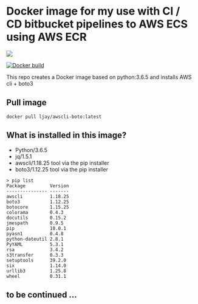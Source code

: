 # Docker image for my use with CI / CD bitbucket pipelines to AWS ECS using AWS ECR

[![](https://images.microbadger.com/badges/image/ljay/awscli-boto.svg)](http://microbadger.com/images/ljay/awscli-boto)

[![Docker build](http://dockeri.co/image/ljay/awscli-boto)](https://hub.docker.com/r/ljay/awscli-boto/)

This repo creates a Docker image based on python:3.6.5 and installs AWS cli + boto3

## Pull image

```
docker pull ljay/awscli-boto:latest
```

## What is installed in this image?

- Python/3.6.5
- jq/1.5.1
- awscli/1.18.25 tool via the pip installer
- boto3/1.12.25 tool via the pip installer

```
> pip list
Package         Version
--------------- -------
awscli          1.18.25
boto3           1.12.25
botocore        1.15.25
colorama        0.4.3
docutils        0.15.2
jmespath        0.9.5
pip             10.0.1
pyasn1          0.4.8
python-dateutil 2.8.1
PyYAML          5.3.1
rsa             3.4.2
s3transfer      0.3.3
setuptools      39.2.0
six             1.14.0
urllib3         1.25.8
wheel           0.31.1
```

## to be continued ...
